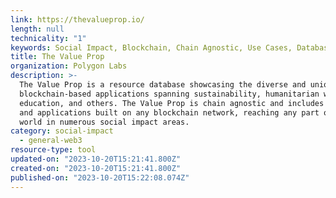 ```yaml
---
link: https://thevalueprop.io/
length: null
technicality: "1"
keywords: Social Impact, Blockchain, Chain Agnostic, Use Cases, Database
title: The Value Prop
organization: Polygon Labs
description: >-
  The Value Prop is a resource database showcasing the diverse and unique
  blockchain-based applications spanning sustainability, humanitarian work,
  education, and others. The Value Prop is chain agnostic and includes use cases
  and applications built on any blockchain network, reaching any part of the
  world in numerous social impact areas.
category: social-impact
  - general-web3
resource-type: tool
updated-on: "2023-10-20T15:21:41.800Z"
created-on: "2023-10-20T15:21:41.800Z"
published-on: "2023-10-20T15:22:08.074Z"
---
```

